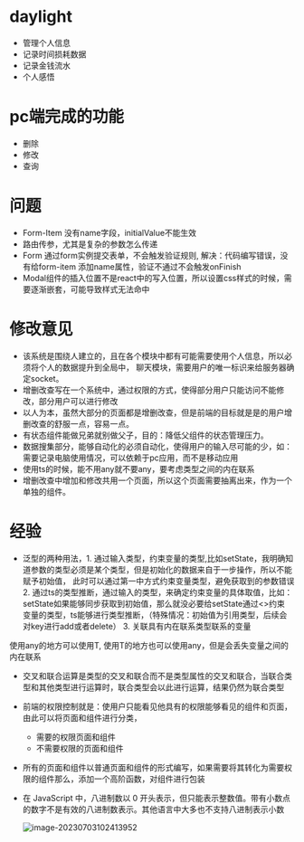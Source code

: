 # daylight
+ 管理个人信息
+ 记录时间损耗数据
+ 记录金钱流水
+ 个人感悟

# pc端完成的功能
+ 删除
+ 修改
+ 查询 

# 问题
+ Form-Item 没有name字段，initialValue不能生效
+ 路由传参，尤其是复杂的参数怎么传递
+ Form 通过form实例提交表单，不会触发验证规则, 解决：代码编写错误，没有给form-item 添加name属性，验证不通过不会触发onFinish
+ Modal组件的插入位置不是react中的写入位置，所以设置css样式的时候，需要逐渐嵌套，可能导致样式无法命中

# 修改意见
+ 该系统是围绕人建立的，且在各个模块中都有可能需要使用个人信息，所以必须将个人的数据提升到全局中，
    聊天模块，需要用户的唯一标识来给服务器确定socket。
+ 增删改查写在一个系统中，通过权限的方式，使得部分用户只能访问不能修改，部分用户可以进行修改
+ 以人为本，虽然大部分的页面都是增删改查，但是前端的目标就是是的用户增删改查的舒服一点，容易一点。
+ 有状态组件能做兄弟就别做父子，目的：降低父组件的状态管理压力。
+ 数据搜集部分，能够自动化的必须自动化，使得用户的输入尽可能的少，如：需要记录电脑使用情况，可以依赖于pc应用，而不是移动应用
+ 使用ts的时候，能不用any就不要any，要考虑类型之间的内在联系
+ 增删改查中增加和修改共用一个页面，所以这个页面需要抽离出来，作为一个单独的组件。

# 经验
+ 泛型的两种用法，1. 通过输入类型，约束变量的类型,比如setState，我明确知道参数的类型必须是某个类型，但是初始化的数据来自于一步操作，所以不能赋予初始值，
  此时可以通过第一中方式约束变量类型，避免获取到的参数错误
              2. 通过ts的类型推断，通过输入的类型，来确定约束变量的具体取值，比如：setState如果能够同步获取到初始值，那么就没必要给setState通过<>约束
  变量的类型，ts能够进行类型推断，（特殊情况：初始值为引用类型，后续会对key进行add或者delete）
              3. 关联具有内在联系类型联系的变量

使用any的地方可以使用T, 使用T的地方也可以使用any，但是会丢失变量之间的内在联系

+ 交叉和联合运算是类型的交叉和联合而不是类型属性的交叉和联合，当联合类型和其他类型进行运算时，联合类型会以此进行运算，结果仍然为联合类型

+ 前端的权限控制就是：使用户只能看见他具有的权限能够看见的组件和页面，由此可以将页面和组件进行分类，
    + 需要的权限页面和组件
    + 不需要权限的页面和组件
    
+ 所有的页面和组件以普通页面和组件的形式编写，如果需要将其转化为需要权限的组件那么，添加一个高阶函数，对组件进行包装

+ 在 JavaScript 中，八进制数以 0 开头表示，但只能表示整数值。带有小数点的数字不是有效的八进制数表示。其他语言中大多也不支持八进制表示小数

    ![image-20230703102413952](A:\bookbag\img\markdown\image-20230703102413952.png)